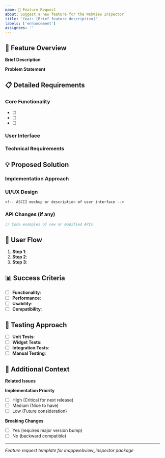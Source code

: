 ```yaml
---
name: 🚀 Feature Request
about: Suggest a new feature for the WebView Inspector
title: 'feat: [Brief feature description]'
labels: ['enhancement']
assignees: ''
---
```


## 🎯 Feature Overview

**Brief Description**  
<!-- One-line summary of the feature -->

**Problem Statement**  
<!-- What problem does this feature solve? -->

## 📋 Detailed Requirements

### Core Functionality
<!-- List the main capabilities this feature should provide -->
- [ ] 
- [ ] 
- [ ] 

### User Interface
<!-- Describe any UI changes or new components -->

### Technical Requirements
<!-- Any specific technical constraints or requirements -->

## 💡 Proposed Solution

### Implementation Approach
<!-- High-level description of how this could be implemented -->

### UI/UX Design
```
<!-- ASCII mockup or description of user interface -->
```

### API Changes (if any)
```dart
// Code examples of new or modified APIs
```

## 🔄 User Flow

1. **Step 1**: 
2. **Step 2**: 
3. **Step 3**: 

## 📊 Success Criteria

- [ ] **Functionality**: 
- [ ] **Performance**: 
- [ ] **Usability**: 
- [ ] **Compatibility**: 

## 🧪 Testing Approach

- [ ] **Unit Tests**: 
- [ ] **Widget Tests**: 
- [ ] **Integration Tests**: 
- [ ] **Manual Testing**: 

## 🔗 Additional Context

**Related Issues**  
<!-- Link any related issues -->

**Implementation Priority**  
- [ ] High (Critical for next release)
- [ ] Medium (Nice to have)
- [ ] Low (Future consideration)

**Breaking Changes**  
- [ ] Yes (requires major version bump)
- [ ] No (backward compatible)

---
*Feature request template for inappwebview_inspector package*